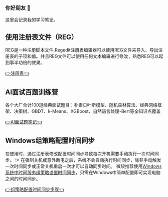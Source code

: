 ### 你好朋友 👋

这里会记录我的学习笔记。

## 使用注册表文件（REG）

REG是一种注册脚本文件,Regedit注册表编辑器可以使用REG文件来导入、导出注册表的子项和值。并且REG文件可以使用任何文本编辑进行修改，熟悉REG可以起到事半功倍的效果。

[👉注册表👈](zh-cn/notes/reg/Reg.md)<!-- {docsify-ignore} -->

## AI面试百题训练营

各个大厂合计100道经典面试题目：朴素贝叶斯模型、随机森林算法、经典网络框架、决策树、GBDT、k-Means、XGBoost、自然语言处理-Bert等全知识点覆盖

[👉AI面试题笔记👈](zh-cn/notes/ML_notes/)<!-- {docsify-ignore} -->

## Windows组策略配置时间同步

在使用时，通过注册表修改配置时间同步导致每次开机需要手动执行一次时间同步。
!> 在强制关机或意外断电之后，系统不会自动执行时间同步，除非手动触发一次时间同步或正常关机重启一次才可以自动同步时间。
微软推荐使用[Windows系统中时间服务组策略设置时间同步](https://docs.microsoft.com/zh-cn/windows-server/networking/windows-time-service/windows-time-service-tools-and-settings)，只需在Windows中简单配置即可实现电脑之间的时间同步。

[👉组策略配置时间同步步骤👈](zh-cn/notes/time_service/windows_time_servicetools.md)<!-- {docsify-ignore} -->
